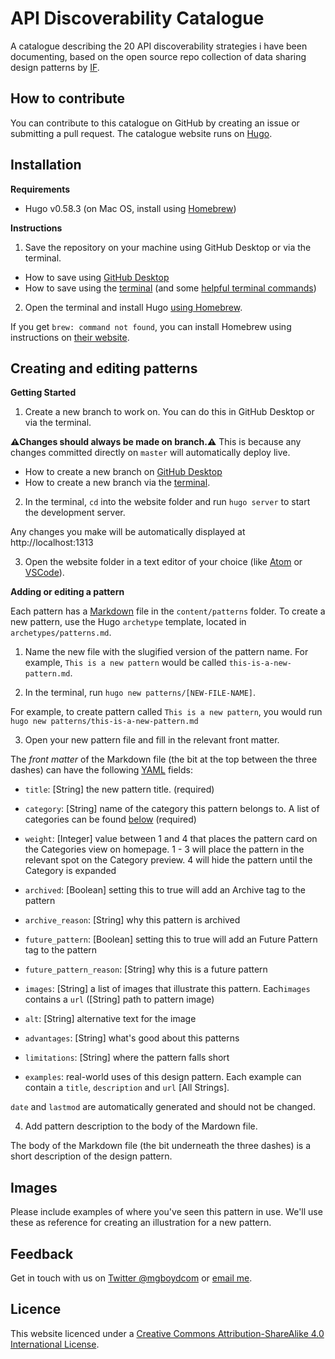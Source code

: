 # API Discoverability Catalogue

A catalogue describing the 20 API discoverability strategies i have been documenting, based on the open source repo collection of data sharing design patterns by [IF](https://projectsbyif.com/).

## How to contribute

You can contribute to this catalogue on GitHub by creating an issue or submitting a pull request. The catalogue website runs on [Hugo](https://gohugo.io/).

## Installation

**Requirements**

* Hugo v0.58.3 (on Mac OS, install using [Homebrew](https://brew.sh))

**Instructions**

1. Save the repository on your machine using GitHub Desktop or via the terminal.
  - How to save using [GitHub Desktop](https://help.github.com/en/desktop/contributing-to-projects/cloning-a-repository-from-github-to-github-desktop)
  - How to save using the [terminal](https://help.github.com/en/github/creating-cloning-and-archiving-repositories/cloning-a-repository) (and some [helpful terminal commands](https://medium.com/@grace.m.nolan/terminal-for-beginners-e492ba10902a))

2. Open the terminal and install Hugo [using Homebrew](https://gohugo.io/getting-started/installing/#homebrew-macos).

  If you get `brew: command not found`, you can install Homebrew using instructions on [their website](https://brew.sh/).

## Creating and editing patterns

**Getting Started**

1. Create a new branch to work on. You can do this in GitHub Desktop or via the terminal.

**⚠️Changes should always be made on branch.⚠️** This is because any changes committed directly on `master` will automatically deploy live.

  - How to create a new branch on [GitHub Desktop](https://help.github.com/en/github/collaborating-with-issues-and-pull-requests/creating-and-deleting-branches-within-your-repository)
  - How to create a new branch via the [terminal](https://git-scm.com/book/en/v2/Git-Branching-Basic-Branching-and-Merging).

2. In the terminal, `cd` into the website folder and run `hugo server` to start the development server.

Any changes you make will be automatically displayed at http://localhost:1313

3. Open the website folder in a text editor of your choice (like [Atom](https://atom.io/) or [VSCode](https://code.visualstudio.com/)).

**Adding or editing a pattern**

Each pattern has a [Markdown](https://daringfireball.net/projects/markdown/syntax) file in the `content/patterns` folder. To create a new pattern, use the Hugo `archetype` template, located in `archetypes/patterns.md`.

1. Name the new file with the slugified version of the pattern name. For example, `This is a new pattern` would be called `this-is-a-new-pattern.md`.

2. In the terminal, run `hugo new patterns/[NEW-FILE-NAME]`.

For example, to create pattern called `This is a new pattern`, you would run `hugo new patterns/this-is-a-new-pattern.md`

3. Open your new pattern file and fill in the relevant front matter.

The *front matter* of the Markdown file (the bit at the top between the three dashes) can have the following [YAML](https://en.wikipedia.org/wiki/YAML) fields:

* `title`: [String] the new pattern title. (required)

* `category`: [String] name of the category this pattern belongs to. A list of categories can be found [below](#creating-and-editing-categories) (required)

* `weight`: [Integer] value between 1 and 4 that places the pattern card on the Categories view on homepage. 1 - 3 will place the pattern in the relevant spot on the Category preview. 4 will hide the pattern until the Category is expanded

* `archived`: [Boolean] setting this to true will add an Archive tag to the pattern

* `archive_reason`: [String] why this pattern is archived

* `future_pattern`: [Boolean] setting this to true will add an Future Pattern tag to the pattern

* `future_pattern_reason`: [String] why this is a future pattern

* `images`: [String] a list of images that illustrate this pattern. Each`images` contains a `url` ([String] path to pattern image)

* `alt`: [String] alternative text for the image

* `advantages`: [String] what's good about this patterns

* `limitations`: [String] where the pattern falls short

* `examples`: real-world uses of this design pattern. Each example can contain a `title`, `description` and `url` [All Strings].

`date` and `lastmod` are automatically generated and should not be changed.

4. Add pattern description to the body of the Mardown file.

The body of the Markdown file (the bit underneath the three dashes) is a short description of the design pattern.

## Images

Please include examples of where you've seen this pattern in use. We'll use these as reference for creating an illustration for a new pattern.

## Feedback

Get in touch with us on [Twitter @mgboydcom](https://twitter.com/mgboydcom) or [email me](mailto:mark@platformable.com).

## Licence

This website licenced under a [Creative Commons Attribution-ShareAlike 4.0 International License](https://creativecommons.org/licenses/by-sa/4.0/).
